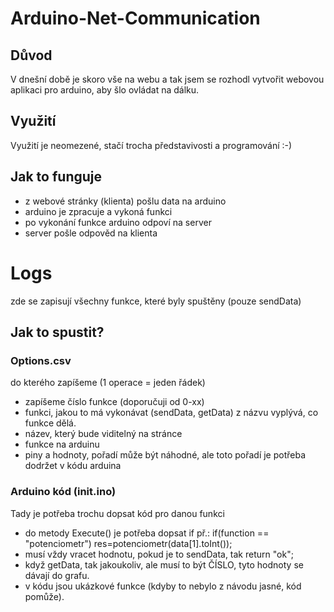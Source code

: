 # Arduino-Net-Communication

## Důvod

V dnešní době je skoro vše na webu a tak jsem se rozhodl vytvořit webovou aplikaci pro arduino, aby šlo ovládat na dálku.

## Využití

Využití je neomezené, stačí trocha představivosti a programování :-)

## Jak to funguje

- z webové stránky (klienta) pošlu data na arduino
- arduino je zpracuje a vykoná funkci
- po vykonání funkce arduino odpoví na server
- server pošle odpověd na klienta


# Logs
zde se zapisují všechny funkce, které byly spuštěny (pouze sendData)

## Jak to spustit?

### Options.csv

do kterého zapíšeme (1 operace = jeden řádek)
- zapíšeme číslo funkce (doporučuji od 0-xx)
- funkci, jakou to má vykonávat (sendData, getData) z názvu vyplývá, co funkce dělá.
- název, který bude viditelný na stránce
- funkce na arduinu
- piny a hodnoty, pořadí může být náhodné, ale toto pořadí je potřeba dodržet v kódu arduina

### Arduino kód (init.ino)

Tady je potřeba trochu dopsat kód pro danou funkci

- do metody Execute() je potřeba dopsat if př.:
if(function == "potenciometr") res=potenciometr(data[1].toInt());
- musí vždy vracet hodnotu, pokud je to sendData, tak return "ok";
- když getData, tak jakoukoliv, ale musí to být ČÍSLO, tyto hodnoty se dávají do grafu.
- v kódu jsou ukázkové funkce (kdyby to nebylo z návodu jasné, kód pomůže).













